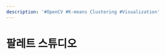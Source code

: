 ```yaml
---
description: '#OpenCV #K-means Clustering #Visualization'
---
```


# 팔레트 스튜디오

<figure><img src="../../../.gitbook/assets/팔레트 스튜디오_페이지_01.jpg" alt=""><figcaption></figcaption></figure>

<figure><img src="../../../.gitbook/assets/팔레트 스튜디오_페이지_02.jpg" alt=""><figcaption></figcaption></figure>

<figure><img src="../../../.gitbook/assets/팔레트 스튜디오_페이지_03.jpg" alt=""><figcaption></figcaption></figure>

<figure><img src="../../../.gitbook/assets/팔레트 스튜디오_페이지_04.jpg" alt=""><figcaption></figcaption></figure>

<figure><img src="../../../.gitbook/assets/팔레트 스튜디오_페이지_05.jpg" alt=""><figcaption></figcaption></figure>

<figure><img src="../../../.gitbook/assets/팔레트 스튜디오_페이지_06.jpg" alt=""><figcaption></figcaption></figure>

<figure><img src="../../../.gitbook/assets/팔레트 스튜디오_페이지_07.jpg" alt=""><figcaption></figcaption></figure>

<figure><img src="../../../.gitbook/assets/팔레트 스튜디오_페이지_08.jpg" alt=""><figcaption></figcaption></figure>

<figure><img src="../../../.gitbook/assets/팔레트 스튜디오_페이지_09.jpg" alt=""><figcaption></figcaption></figure>

<figure><img src="../../../.gitbook/assets/팔레트 스튜디오_페이지_10.jpg" alt=""><figcaption></figcaption></figure>

<figure><img src="../../../.gitbook/assets/팔레트 스튜디오_페이지_11.jpg" alt=""><figcaption></figcaption></figure>

<figure><img src="../../../.gitbook/assets/팔레트 스튜디오_페이지_12.jpg" alt=""><figcaption></figcaption></figure>

<figure><img src="../../../.gitbook/assets/팔레트 스튜디오_페이지_13.jpg" alt=""><figcaption></figcaption></figure>

<figure><img src="../../../.gitbook/assets/팔레트 스튜디오_페이지_14.jpg" alt=""><figcaption></figcaption></figure>

<figure><img src="../../../.gitbook/assets/팔레트 스튜디오_페이지_15.jpg" alt=""><figcaption></figcaption></figure>

<figure><img src="../../../.gitbook/assets/팔레트 스튜디오_페이지_16.jpg" alt=""><figcaption></figcaption></figure>

<figure><img src="../../../.gitbook/assets/팔레트 스튜디오_페이지_17.jpg" alt=""><figcaption></figcaption></figure>

<figure><img src="../../../.gitbook/assets/팔레트 스튜디오_페이지_18.jpg" alt=""><figcaption></figcaption></figure>

<figure><img src="../../../.gitbook/assets/팔레트 스튜디오_페이지_19.jpg" alt=""><figcaption></figcaption></figure>

<figure><img src="../../../.gitbook/assets/팔레트 스튜디오_페이지_20.jpg" alt=""><figcaption></figcaption></figure>

<figure><img src="../../../.gitbook/assets/팔레트 스튜디오_페이지_21.jpg" alt=""><figcaption></figcaption></figure>

<figure><img src="../../../.gitbook/assets/팔레트 스튜디오_페이지_22.jpg" alt=""><figcaption></figcaption></figure>

<figure><img src="../../../.gitbook/assets/팔레트 스튜디오_페이지_23.jpg" alt=""><figcaption></figcaption></figure>

<figure><img src="../../../.gitbook/assets/팔레트 스튜디오_페이지_24.jpg" alt=""><figcaption></figcaption></figure>

<figure><img src="../../../.gitbook/assets/팔레트 스튜디오_페이지_25.jpg" alt=""><figcaption></figcaption></figure>

<figure><img src="../../../.gitbook/assets/팔레트 스튜디오_페이지_26.jpg" alt=""><figcaption></figcaption></figure>

<figure><img src="../../../.gitbook/assets/팔레트 스튜디오_페이지_27.jpg" alt=""><figcaption></figcaption></figure>

<figure><img src="../../../.gitbook/assets/팔레트 스튜디오_페이지_28.jpg" alt=""><figcaption></figcaption></figure>

<figure><img src="../../../.gitbook/assets/팔레트 스튜디오_페이지_29.jpg" alt=""><figcaption></figcaption></figure>

<figure><img src="../../../.gitbook/assets/팔레트 스튜디오_페이지_30.jpg" alt=""><figcaption></figcaption></figure>

<figure><img src="../../../.gitbook/assets/팔레트 스튜디오_페이지_31.jpg" alt=""><figcaption></figcaption></figure>

<figure><img src="../../../.gitbook/assets/팔레트 스튜디오_페이지_32.jpg" alt=""><figcaption></figcaption></figure>

<figure><img src="../../../.gitbook/assets/팔레트 스튜디오_페이지_33.jpg" alt=""><figcaption></figcaption></figure>

<figure><img src="../../../.gitbook/assets/팔레트 스튜디오_페이지_34.jpg" alt=""><figcaption></figcaption></figure>

<figure><img src="../../../.gitbook/assets/팔레트 스튜디오_페이지_35.jpg" alt=""><figcaption></figcaption></figure>

<figure><img src="../../../.gitbook/assets/팔레트 스튜디오_페이지_36.jpg" alt=""><figcaption></figcaption></figure>

<figure><img src="../../../.gitbook/assets/팔레트 스튜디오_페이지_37.jpg" alt=""><figcaption></figcaption></figure>

<figure><img src="../../../.gitbook/assets/팔레트 스튜디오_페이지_38.jpg" alt=""><figcaption></figcaption></figure>

<figure><img src="../../../.gitbook/assets/팔레트 스튜디오_페이지_39.jpg" alt=""><figcaption></figcaption></figure>

<figure><img src="../../../.gitbook/assets/팔레트 스튜디오_페이지_40.jpg" alt=""><figcaption></figcaption></figure>

<figure><img src="../../../.gitbook/assets/팔레트 스튜디오_페이지_41.jpg" alt=""><figcaption></figcaption></figure>

<figure><img src="../../../.gitbook/assets/팔레트 스튜디오_페이지_42.jpg" alt=""><figcaption></figcaption></figure>

<figure><img src="../../../.gitbook/assets/팔레트 스튜디오_페이지_43.jpg" alt=""><figcaption></figcaption></figure>

<figure><img src="../../../.gitbook/assets/팔레트 스튜디오_페이지_44.jpg" alt=""><figcaption></figcaption></figure>

<figure><img src="../../../.gitbook/assets/팔레트 스튜디오_페이지_45.jpg" alt=""><figcaption></figcaption></figure>

<figure><img src="../../../.gitbook/assets/팔레트 스튜디오_페이지_46.jpg" alt=""><figcaption></figcaption></figure>

<figure><img src="../../../.gitbook/assets/팔레트 스튜디오_페이지_47.jpg" alt=""><figcaption></figcaption></figure>

<figure><img src="../../../.gitbook/assets/팔레트 스튜디오_페이지_48.jpg" alt=""><figcaption></figcaption></figure>

<figure><img src="../../../.gitbook/assets/팔레트 스튜디오_페이지_49.jpg" alt=""><figcaption></figcaption></figure>

<figure><img src="../../../.gitbook/assets/팔레트 스튜디오_페이지_50.jpg" alt=""><figcaption></figcaption></figure>

<figure><img src="../../../.gitbook/assets/팔레트 스튜디오_페이지_51.jpg" alt=""><figcaption></figcaption></figure>

<figure><img src="../../../.gitbook/assets/팔레트 스튜디오_페이지_52.jpg" alt=""><figcaption></figcaption></figure>

<figure><img src="../../../.gitbook/assets/팔레트 스튜디오_페이지_53 (1).jpg" alt=""><figcaption></figcaption></figure>

<figure><img src="../../../.gitbook/assets/팔레트 스튜디오_페이지_54.jpg" alt=""><figcaption></figcaption></figure>

<figure><img src="../../../.gitbook/assets/팔레트 스튜디오_페이지_55.jpg" alt=""><figcaption></figcaption></figure>

<figure><img src="../../../.gitbook/assets/팔레트 스튜디오_페이지_56.jpg" alt=""><figcaption></figcaption></figure>

<figure><img src="../../../.gitbook/assets/팔레트 스튜디오_페이지_57.jpg" alt=""><figcaption></figcaption></figure>
